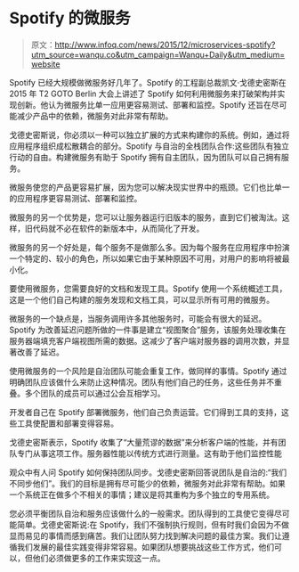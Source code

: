 # Spotify 的微服务

> 原文：<http://www.infoq.com/news/2015/12/microservices-spotify?utm_source=wanqu.co&utm_campaign=Wanqu+Daily&utm_medium=website>

Spotify 已经大规模做微服务好几年了。Spotify 的工程副总裁凯文·戈德史密斯在 2015 年 T2 GOTO Berlin 大会上讲述了 Spotify 如何利用微服务来打破架构并实现创新。他认为微服务比单一应用更容易测试、部署和监控。Spotify 还旨在尽可能减少产品中的依赖，微服务对此非常有帮助。

戈德史密斯说，你必须以一种可以独立扩展的方式来构建你的系统。例如，通过将应用程序组织成松散耦合的部分。Spotify 与自治的全栈团队合作:这些团队有独立行动的自由。构建微服务有助于 Spotify 拥有自主团队，因为团队可以自己拥有服务。

微服务使您的产品更容易扩展，因为您可以解决现实世界中的瓶颈。它们也比单一的应用程序更容易测试、部署和监控。

微服务的另一个优势是，您可以让服务器运行旧版本的服务，直到它们被淘汰。这样，旧代码就不必在软件的新版本中，从而简化了开发。

微服务的另一个好处是，每个服务不是做那么多。因为每个服务在应用程序中扮演一个特定的、较小的角色，所以如果它由于某种原因不可用，对用户的影响将被最小化。

要使用微服务，您需要良好的文档和发现工具。Spotify 使用一个系统概述工具，这是一个他们自己构建的服务发现和文档工具，可以显示所有可用的微服务。

微服务的一个缺点是，当服务调用许多其他服务时，可能会有很大的延迟。Spotify 为改善延迟问题所做的一件事是建立“视图聚合”服务，该服务处理收集在服务器端填充客户端视图所需的数据。这减少了客户端对服务器的调用次数，并显著改善了延迟。

使用微服务的一个风险是自治团队可能会重复工作，做同样的事情。Spotify 通过明确团队应该做什么来防止这种情况。团队有他们自己的任务，这些任务并不重叠。多个团队的成员可以通过公会互相学习。

开发者自己在 Spotify 部署微服务，他们自己负责运营。它们得到工具的支持，这些工具使配置和部署变得容易。

戈德史密斯表示，Spotify 收集了“大量荒谬的数据”来分析客户端的性能，并有团队专门从事这项工作。服务器性能以传统方式进行测量。这有助于他们监控性能

观众中有人问 Spotify 如何保持团队同步。戈德史密斯回答说团队是自治的:“我们不同步他们”。我们的目标是拥有尽可能少的依赖，微服务对此非常有帮助。如果一个系统正在做多个不相关的事情；建议是将其重构为多个独立的专用系统。

您必须平衡团队自治和服务应该做什么的一般需求。团队得到的工具使它变得尽可能简单。戈德史密斯说:在 Spotify，我们不强制执行规则，但有时我们会因为不做显而易见的事情而感到痛苦。我们让团队努力找到解决问题的最佳方案。我们让遵循我们发展的最佳实践变得非常容易。如果团队想要挑战这些工作方式，他们可以，但他们必须做更多的工作来实现这一点。